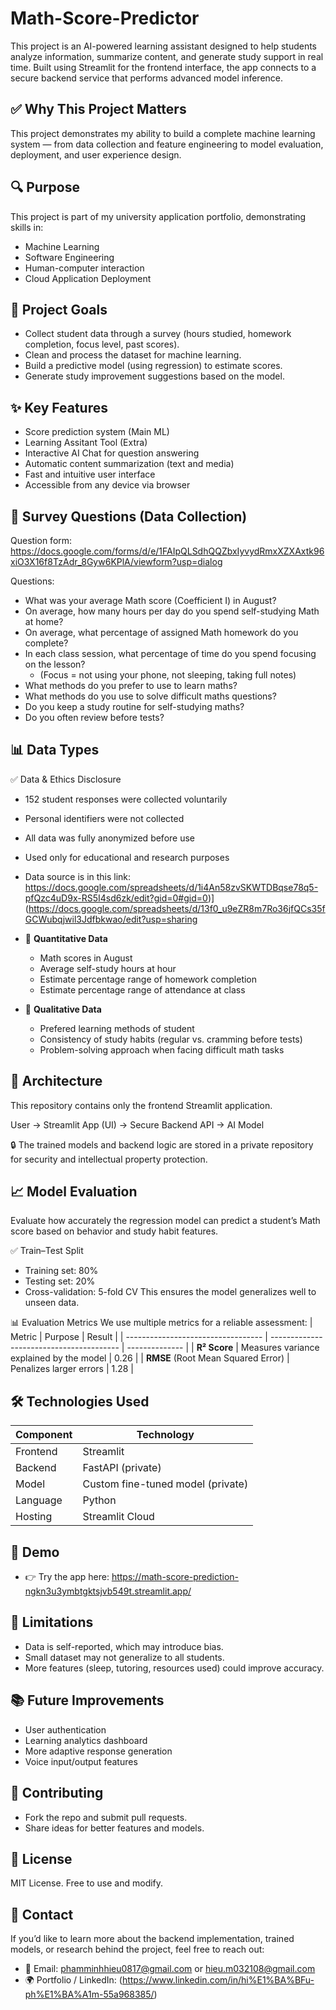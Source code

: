 # Math-Score-Predictor
This project is an AI-powered learning assistant designed to help students analyze information, summarize content, and generate study support in real time. Built using Streamlit for the frontend interface, the app connects to a secure backend service that performs advanced model inference.

## ✅ Why This Project Matters
This project demonstrates my ability to build a complete machine learning system — from data collection and feature engineering to model evaluation, deployment, and user experience design.

## 🔍 Purpose
This project is part of my university application portfolio, demonstrating skills in:
- Machine Learning
- Software Engineering
- Human-computer interaction
- Cloud Application Deployment

## 🚀 Project Goals
- Collect student data through a survey (hours studied, homework completion, focus level, past scores).
- Clean and process the dataset for machine learning.
- Build a predictive model (using regression) to estimate scores.
- Generate study improvement suggestions based on the model.

## ✨ Key Features
- Score prediction system (Main ML)
- Learning Assitant Tool (Extra)
- Interactive AI Chat for question answering
- Automatic content summarization (text and media)
- Fast and intuitive user interface
- Accessible from any device via browser

## 📝 Survey Questions (Data Collection)
Question form: https://docs.google.com/forms/d/e/1FAIpQLSdhQQZbxIyvydRmxXZXAxtk96xiO3X16f8TzAdr_8Gyw6KPlA/viewform?usp=dialog

Questions:
- What was your average Math score (Coefficient I) in August?
- On average, how many hours per day do you spend self-studying Math at home?
- On average, what percentage of assigned Math homework do you complete?
- In each class session, what percentage of time do you spend focusing on the lesson?
  + (Focus = not using your phone, not sleeping, taking full notes)
- What methods do you prefer to use to learn maths?
- What methods do you use to solve difficult maths questions?
- Do you keep a study routine for self-studying maths?
- Do you often review before tests?
 
## 📊 Data Types

✅ Data & Ethics Disclosure

-  152 student responses were collected voluntarily
- Personal identifiers were not collected
- All data was fully anonymized before use
- Used only for educational and research purposes

- Data source is in this link: https://docs.google.com/spreadsheets/d/1i4An58zvSKWTDBqse78q5-pfQzc4uD9x-RS5I4sd6zk/edit?gid=0#gid=0)](https://docs.google.com/spreadsheets/d/13f0_u9eZR8m7Ro36jfQCs35fGCWubqjwil3Jdfbkwao/edit?usp=sharing
  
- 🔢 **Quantitative Data**
  + Math scores in August
  + Average self-study hours at hour
  + Estimate percentage range of homework completion
  + Estimate percentage range of attendance at class
- 📝 **Qualitative Data**
  + Prefered learning methods of student
  + Consistency of study habits (regular vs. cramming before tests)
  + Problem-solving approach when facing difficult math tasks

## 🧩 Architecture

This repository contains only the frontend Streamlit application.

User  →  Streamlit App (UI)  →  Secure Backend API  →  AI Model

🔒 The trained models and backend logic are stored in a private repository for security and intellectual property protection.

## 📈 Model Evaluation
Evaluate how accurately the regression model can predict a student’s Math score based on behavior and study habit features.

✅ Train–Test Split
+ Training set: 80%
+ Testing set: 20%
+ Cross-validation: 5-fold CV
This ensures the model generalizes well to unseen data.

📊 Evaluation Metrics
We use multiple metrics for a reliable assessment:
| Metric                             | Purpose                                  | Result         |
| ---------------------------------- | ---------------------------------------- | -------------- |
| **R² Score**                       | Measures variance explained by the model |      0.26      |
| **RMSE** (Root Mean Squared Error) | Penalizes larger errors                  |      1.28      |

## 🛠️ Technologies Used
| Component | Technology                        |
| --------- | --------------------------------- |
| Frontend  | Streamlit                         |
| Backend   | FastAPI (private)                 |
| Model     | Custom fine-tuned model (private) |
| Language  | Python                            |
| Hosting   | Streamlit Cloud                   |

## 🚀 Demo
- 👉 Try the app here: https://math-score-prediction-ngkn3u3ymbtgktsjvb549t.streamlit.app/

## 📌 Limitations
- Data is self-reported, which may introduce bias.
- Small dataset may not generalize to all students.
- More features (sleep, tutoring, resources used) could improve accuracy.

## 📚 Future Improvements
- User authentication
- Learning analytics dashboard
- More adaptive response generation
- Voice input/output features

## 🤝 Contributing
- Fork the repo and submit pull requests.
- Share ideas for better features and models.

## 📜 License
MIT License. Free to use and modify.

## 📩 Contact
If you’d like to learn more about the backend implementation, trained models, or research behind the project, feel free to reach out:
- 📧 Email: phamminhhieu0817@gmail.com or hieu.m032108@gmail.com
- 🌍 Portfolio / LinkedIn: (https://www.linkedin.com/in/hi%E1%BA%BFu-ph%E1%BA%A1m-55a968385/)
